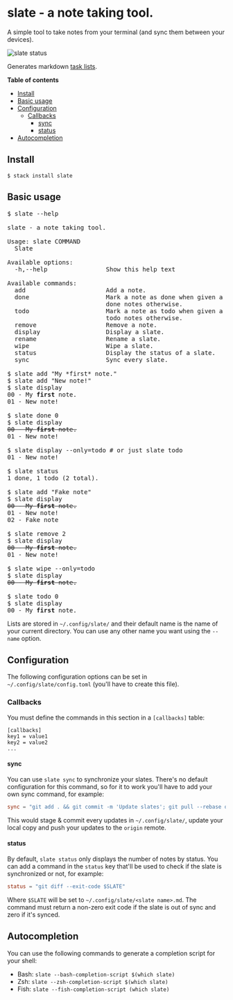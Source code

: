 # slate - a note taking tool.

A simple tool to take notes from your terminal (and sync them between your devices).

![`slate status`](https://gist.github.com/evuez/ff11275ea00404472b57520cf92bfed2/raw/423813dd1ce5b6714c5a9d365b9cedb56df66978/slate-status.png)

Generates markdown [task lists](https://help.github.com/articles/about-task-lists/).

**Table of contents**

 - [Install](#install)
 - [Basic usage](#basic-usage)
 - [Configuration](#configuration)
    - [Callbacks](#callbacks)
      - [sync](#sync)
      - [status](#status)
 - [Autocompletion](#autocompletion)

## Install

```shell
$ stack install slate
```

## Basic usage

<pre>
$ slate --help

slate - a note taking tool.

Usage: slate COMMAND
  Slate

Available options:
  -h,--help                Show this help text

Available commands:
  add                      Add a note.
  done                     Mark a note as done when given a note ID, display
                           done notes otherwise.
  todo                     Mark a note as todo when given a note ID, display
                           todo notes otherwise.
  remove                   Remove a note.
  display                  Display a slate.
  rename                   Rename a slate.
  wipe                     Wipe a slate.
  status                   Display the status of a slate.
  sync                     Sync every slate.

$ slate add "My *first* note."
$ slate add "New note!"
$ slate display
00 - My <b>first</b> note.
01 - New note!

$ slate done 0
$ slate display
<s>00 - My <b>first</b> note.</s>
01 - New note!

$ slate display --only=todo # or just slate todo
01 - New note!

$ slate status
1 done, 1 todo (2 total).

$ slate add "Fake note"
$ slate display
<s>00 - My <b>first</b> note.</s>
01 - New note!
02 - Fake note

$ slate remove 2
$ slate display
<s>00 - My <b>first</b> note.</s>
01 - New note!

$ slate wipe --only=todo
$ slate display
<s>00 - My <b>first</b> note.</s>

$ slate todo 0
$ slate display
00 - My <b>first</b> note.
</pre>

Lists are stored in `~/.config/slate/` and their default name is the name of your current directory. You can use any other name you want using the `--name` option.

## Configuration

The following configuration options can be set in `~/.config/slate/config.toml` (you'll have to create this file).

### Callbacks

You must define the commands in this section in a `[callbacks]` table:

```
[callbacks]
key1 = value1
key2 = value2
...
```

#### sync

You can use `slate sync` to synchronize your slates. There's no default configuration for this command, so for it to work you'll have to add your own sync command, for example:

```toml
sync = "git add . && git commit -m 'Update slates'; git pull --rebase origin master && git push origin master"
```

This would stage & commit every updates in `~/.config/slate/`, update your local copy and push your updates to the `origin` remote.

#### status

By default, `slate status` only displays the number of notes by status. You can add a command in the `status` key that'll be used to check if the slate is synchronized or not, for example:

```toml
status = "git diff --exit-code $SLATE"
```

Where `$SLATE` will be set to `~/.config/slate/<slate name>.md`. The command must return a non-zero exit code if the slate is out of sync and zero if it's synced.

## Autocompletion

You can use the following commands to generate a completion script for your shell:

  - Bash: `slate --bash-completion-script $(which slate)`
  - Zsh: `slate --zsh-completion-script $(which slate)`
  - Fish: `slate --fish-completion-script (which slate)`

